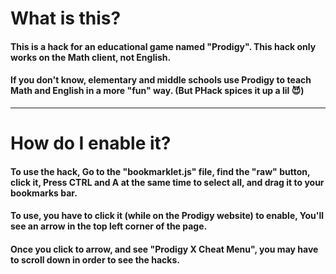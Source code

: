 # What is this?
#### This is a hack for an educational game named "Prodigy". This hack only works on the Math client, not English.
#### If you don't know, elementary and middle schools use Prodigy to teach Math and English in a more "fun" way. (But PHack spices it up a lil 😈)
---
# How do I enable it?
#### To use the hack, Go to the "bookmarklet.js" file, find the "raw" button, click it, Press CTRL and A at the same time to select all, and drag it to your bookmarks bar.
#### To use, you have to click it (while on the Prodigy website) to enable, You'll see an arrow in the top left corner of the page.
#### Once you click to arrow, and see "Prodigy X Cheat Menu", you may have to scroll down in order to see the hacks.
